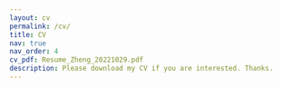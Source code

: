 ```yaml
---
layout: cv
permalink: /cv/
title: CV
nav: true
nav_order: 4
cv_pdf: Resume_Zheng_20221029.pdf
description: Please download my CV if you are interested. Thanks.
---
```

